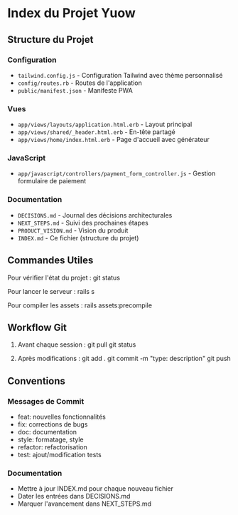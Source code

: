 # Index du Projet Yuow

## Structure du Projet

### Configuration
- `tailwind.config.js` - Configuration Tailwind avec thème personnalisé
- `config/routes.rb` - Routes de l'application
- `public/manifest.json` - Manifeste PWA

### Vues
- `app/views/layouts/application.html.erb` - Layout principal
- `app/views/shared/_header.html.erb` - En-tête partagé
- `app/views/home/index.html.erb` - Page d'accueil avec générateur

### JavaScript
- `app/javascript/controllers/payment_form_controller.js` - Gestion formulaire de paiement

### Documentation
- `DECISIONS.md` - Journal des décisions architecturales
- `NEXT_STEPS.md` - Suivi des prochaines étapes
- `PRODUCT_VISION.md` - Vision du produit
- `INDEX.md` - Ce fichier (structure du projet)

## Commandes Utiles

Pour vérifier l'état du projet :
git status

Pour lancer le serveur :
rails s

Pour compiler les assets :
rails assets:precompile

## Workflow Git

1. Avant chaque session :
   git pull
   git status

2. Après modifications :
   git add .
   git commit -m "type: description"
   git push

## Conventions

### Messages de Commit
- feat: nouvelles fonctionnalités
- fix: corrections de bugs
- doc: documentation
- style: formatage, style
- refactor: refactorisation
- test: ajout/modification tests

### Documentation
- Mettre à jour INDEX.md pour chaque nouveau fichier
- Dater les entrées dans DECISIONS.md
- Marquer l'avancement dans NEXT_STEPS.md 